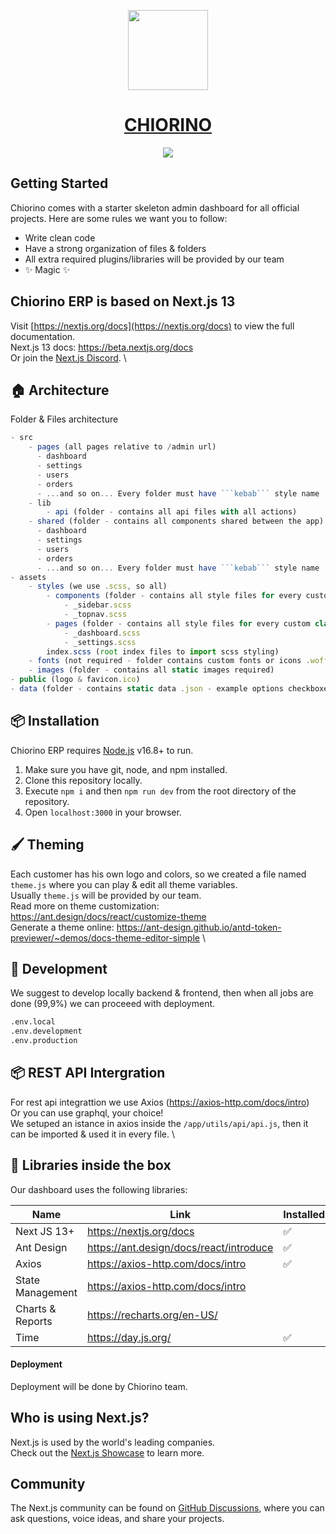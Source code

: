 <p align="center">
  <a href="https://nextjs.org">
    <picture>
      <source media="(prefers-color-scheme: dark)" srcset="https://www.chiorino.com/chiorino_theme/img/chiorino-logo.svg">
      <img src="https://www.chiorino.com/chiorino_theme/img/chiorino-logo.svg" height="128">
    </picture>
    <h1 align="center">CHIORINO</h1>
  </a>
</p>


<p align="center">
    <picture>
      <source media="(prefers-color-scheme: dark)" srcset="https://camo.githubusercontent.com/cfaee67ab0dbd2f189c49d3833affc6ee6129e6500e475bf79caa3aa82fa74e7/68747470733a2f2f67772e616c697061796f626a656374732e636f6d2f6d646e2f726d735f3038653337382f616674732f696d672f412a596c3833524a685545376b4141414141414141414141426b4152516e4151">
      <img src="https://camo.githubusercontent.com/cfaee67ab0dbd2f189c49d3833affc6ee6129e6500e475bf79caa3aa82fa74e7/68747470733a2f2f67772e616c697061796f626a656374732e636f6d2f6d646e2f726d735f3038653337382f616674732f696d672f412a596c3833524a685545376b4141414141414141414141426b4152516e4151">
    </picture>
</p>

## Getting Started

Chiorino comes with a starter skeleton admin dashboard for all official projects.
Here are some rules we want you to follow:

- Write clean code
- Have a strong organization of files & folders
- All extra required plugins/libraries will be provided by our team
- ✨ Magic ✨


## Chiorino ERP is based on Next.js 13

Visit [https://nextjs.org/docs](https://nextjs.org/docs) to view the full documentation.\
Next.js 13 docs: https://beta.nextjs.org/docs \
Or join the [Next.js Discord](https://nextjs.org/discord). \



## 🏠 Architecture

Folder & Files architecture
```jsx
- src
    - pages (all pages relative to /admin url)
      - dashboard
      - settings
      - users 
      - orders
      - ...and so on... Every folder must have ```kebab``` style name
    - lib
        - api (folder - contains all api files with all actions)
    - shared (folder - contains all components shared between the app)
      - dashboard
      - settings
      - users 
      - orders
      - ...and so on... Every folder must have ```kebab``` style name
- assets
    - styles (we use .scss, so all)
        - components (folder - contains all style files for every custom class component)
            - _sidebar.scss
            - _topnav.scss
        - pages (folder - contains all style files for every custom class page)
            - _dashboard.scss
            - _settings.scss
        index.scss (root index files to import scss styling)
    - fonts (not required - folder contains custom fonts or icons .woff)
    - images (folder - contains all static images required)
- public (logo & favicon.ico)
- data (folder - contains static data .json - example options checkboxes, etc... this avoid make other api requests)
```

## 📦 Installation

Chiorino ERP requires [Node.js](https://nodejs.org/) v16.8+ to run.

1. Make sure you have git, node, and npm installed.
2. Clone this repository locally.
3. Execute ``` npm i ``` and then ``` npm run dev ``` from the root directory of the repository.
4. Open ``` localhost:3000 ``` in your browser.

## 🖌️ Theming
Each customer has his own logo and colors, so we created a file named  ``` theme.js ``` where you can play & edit all theme variables. \
Usually ``` theme.js ``` will be provided by our team. \
Read more on theme customization: https://ant.design/docs/react/customize-theme \
Generate a theme online: https://ant-design.github.io/antd-token-previewer/~demos/docs-theme-editor-simple \

## 🤖 Development
We suggest to develop locally backend & frontend, then when all jobs are done (99,9%) we can proceeed with deployment.
```sh
.env.local
.env.development
.env.production
```

## 📦 REST API Intergration
For rest api integrattion we use Axios (https://axios-http.com/docs/intro) \
Or you can use graphql, your choice! \
We setuped an istance in axios inside the ``` /app/utils/api/api.js ```, then it can be imported & used it in every file. \


## 💊 Libraries inside the box
Our dashboard uses the following libraries: 

| Name | Link | Installed |
| ------ | ------ | ------ |
| Next JS 13+ | https://nextjs.org/docs | ✅
| Ant Design | https://ant.design/docs/react/introduce | ✅
| Axios | https://axios-http.com/docs/intro | ✅
| State Management | https://axios-http.com/docs/intro |
| Charts & Reports | https://recharts.org/en-US/ | 
| Time | https://day.js.org/ | ✅


#### Deployment

Deployment will be done by Chiorino team.

## Who is using Next.js?

Next.js is used by the world's leading companies. \
Check out the [Next.js Showcase](https://nextjs.org/showcase) to learn more.

## Community

The Next.js community can be found on [GitHub Discussions](https://github.com/vercel/next.js/discussions), where you can ask questions, voice ideas, and share your projects.